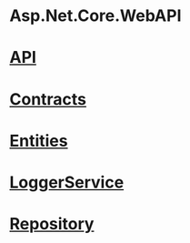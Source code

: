 # Asp.Net.Core.WebAPI
# [API](https://github.com/KhanbalaRashidov/Asp.Net.Core.WebAPI/tree/master/CompanyEmployees.API)
# [Contracts](https://github.com/KhanbalaRashidov/Asp.Net.Core.WebAPI/tree/master/Contracts)
# [Entities](https://github.com/KhanbalaRashidov/Asp.Net.Core.WebAPI/tree/master/Entities)
# [LoggerService](https://github.com/KhanbalaRashidov/Asp.Net.Core.WebAPI/tree/master/LoggerServices)
# [Repository](https://github.com/KhanbalaRashidov/Asp.Net.Core.WebAPI/tree/master/Repository)
